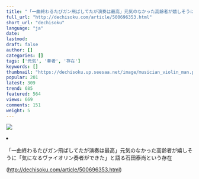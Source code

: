 ```yaml
---
title: "「一曲終わるたびガン飛ばしてたが演奏は最高」元気のなかった高齢者が嬉しそうに「気になるヴァイオリン奏者ができた」と語る石田泰尚という存在"
full_url: "http://dechisoku.com/article/500696353.html"
short_url: "dechisoku"
language: "ja"
date: 
lastmod: 
draft: false
author: []
categories: []
tags: ['元気', '奏者', '存在']
keywords: []
thumbnail: "https://dechisoku.up.seesaa.net/image/musician_violin_man.png"
popular: 201
latest: 309
trend: 685
featured: 564
views: 669
comments: 151
weight: 5
---
```


![](https://dechisoku.up.seesaa.net/image/musician_violin_man.png)

<li><p class='ninja_onebutton'> <p class='ninja_onebutton_hidden'></p><p class='ninja_onebutton_hidden'>「一曲終わるたびガン飛ばしてたが演奏は最高」元気のなかった高齢者が嬉しそうに「気になるヴァイオリン奏者ができた」と語る石田泰尚という存在</p> </p> </li> 

(http://dechisoku.com/article/500696353.html)
